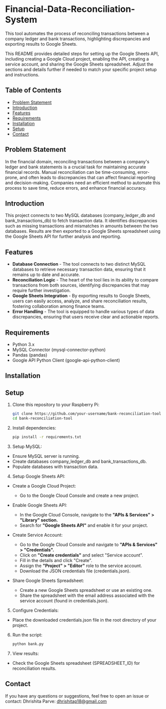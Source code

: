 # Financial-Data-Reconciliation-System
This tool automates the process of reconciling transactions between a company ledger and bank transactions, highlighting discrepancies and exporting results to Google Sheets.

This README provides detailed steps for setting up the Google Sheets API, including creating a Google Cloud project, enabling the API, creating a service account, and sharing the Google Sheets spreadsheet. Adjust the sections and details further if needed to match your specific project setup and instructions.

## Table of Contents
- [Problem Statement](#problemstatement)
- [Introduction](#introduction)
- [Features](#features)
- [Requirements](#requirements)
- [Installation](#installation)
- [Setup](#setup)
- [Contact](#contact)

## Problem Statement

In the financial domain, reconciling transactions between a company's ledger and bank statements is a crucial task for maintaining accurate financial records. Manual reconciliation can be time-consuming, error-prone, and often leads to discrepancies that can affect financial reporting and decision-making. Companies need an efficient method to automate this process to save time, reduce errors, and enhance financial accuracy.

## Introduction

This project connects to two MySQL databases (company_ledger_db and bank_transactions_db) to fetch transaction data. It identifies discrepancies such as missing transactions and mismatches in amounts between the two databases. Results are then exported to a Google Sheets spreadsheet using the Google Sheets API for further analysis and reporting.

## Features

- **Database Connection** - The tool connects to two distinct MySQL databases to retrieve necessary transaction data, ensuring that it remains up to date and accurate.
- **Reconciliation Logic** - The heart of the tool lies in its ability to compare transactions from both sources, identifying discrepancies that may require further investigation.
- **Google Sheets Integration** - By exporting results to Google Sheets, users can easily access, analyze, and share reconciliation results, fostering collaboration among finance teams.
- **Error Handling** - The tool is equipped to handle various types of data discrepancies, ensuring that users receive clear and actionable reports.

## Requirements

- Python 3.x
- MySQL Connector (mysql-connector-python)
- Pandas (pandas)
- Google API Python Client (google-api-python-client)
  
## Installation
## Setup

1. Clone this repository to your Raspberry Pi:
   
   ```bash
   git clone https://github.com/your-username/bank-reconciliation-tool.git
   cd bank-reconciliation-tool

2. Install dependencies:

   ```bash
   pip install -r requirements.txt

3. Setup MySQL:
   
- Ensure MySQL server is running.
- Create databases company_ledger_db and bank_transactions_db.
- Populate databases with transaction data.

4. Setup Google Sheets API:
   
- Create a Google Cloud Project:
  - Go to the Google Cloud Console and create a new project.
    
- Enable Google Sheets API:
  - In the Google Cloud Console, navigate to the **"APIs & Services" > "Library" section.**
  - Search for **"Google Sheets API"** and enable it for your project.
 
- Create Service Account:
  - Go to the Google Cloud Console and navigate to **"APIs & Services" > "Credentials".**
  - Click on **"Create credentials"** and select "Service account".
  - Fill in the details and click "Create".
  - Assign the **"Project" > "Editor"** role to the service account.
  - Download the JSON credentials file (credentials.json).
 
- Share Google Sheets Spreadsheet:
  - Create a new Google Sheets spreadsheet or use an existing one.
  - Share the spreadsheet with the email address associated with the service account (found in credentials.json).

5. Configure Credentials:

- Place the downloaded credentials.json file in the root directory of your project.

6. Run the script:

   ```bash
   python bank.py

7. View results:

- Check the Google Sheets spreadsheet (SPREADSHEET_ID) for reconciliation results.

## Contact
If you have any questions or suggestions, feel free to open an issue or contact:
Dhrishita Parve: dhrishitap18@gmail.com



